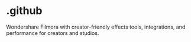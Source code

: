 # .github
Wondershare Filmora with creator-friendly effects tools, integrations, and performance for creators and studios.
